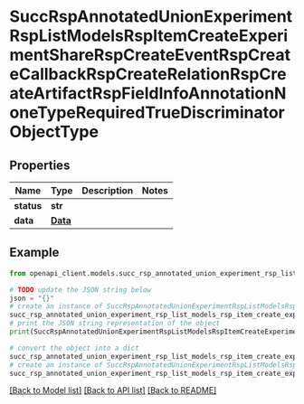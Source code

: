 # SuccRspAnnotatedUnionExperimentRspListModelsRspItemCreateExperimentShareRspCreateEventRspCreateCallbackRspCreateRelationRspCreateArtifactRspFieldInfoAnnotationNoneTypeRequiredTrueDiscriminatorObjectType


## Properties

Name | Type | Description | Notes
------------ | ------------- | ------------- | -------------
**status** | **str** |  | 
**data** | [**Data**](Data.md) |  | 

## Example

```python
from openapi_client.models.succ_rsp_annotated_union_experiment_rsp_list_models_rsp_item_create_experiment_share_rsp_create_event_rsp_create_callback_rsp_create_relation_rsp_create_artifact_rsp_field_info_annotation_none_type_required_true_discriminator_object_type import SuccRspAnnotatedUnionExperimentRspListModelsRspItemCreateExperimentShareRspCreateEventRspCreateCallbackRspCreateRelationRspCreateArtifactRspFieldInfoAnnotationNoneTypeRequiredTrueDiscriminatorObjectType

# TODO update the JSON string below
json = "{}"
# create an instance of SuccRspAnnotatedUnionExperimentRspListModelsRspItemCreateExperimentShareRspCreateEventRspCreateCallbackRspCreateRelationRspCreateArtifactRspFieldInfoAnnotationNoneTypeRequiredTrueDiscriminatorObjectType from a JSON string
succ_rsp_annotated_union_experiment_rsp_list_models_rsp_item_create_experiment_share_rsp_create_event_rsp_create_callback_rsp_create_relation_rsp_create_artifact_rsp_field_info_annotation_none_type_required_true_discriminator_object_type_instance = SuccRspAnnotatedUnionExperimentRspListModelsRspItemCreateExperimentShareRspCreateEventRspCreateCallbackRspCreateRelationRspCreateArtifactRspFieldInfoAnnotationNoneTypeRequiredTrueDiscriminatorObjectType.from_json(json)
# print the JSON string representation of the object
print(SuccRspAnnotatedUnionExperimentRspListModelsRspItemCreateExperimentShareRspCreateEventRspCreateCallbackRspCreateRelationRspCreateArtifactRspFieldInfoAnnotationNoneTypeRequiredTrueDiscriminatorObjectType.to_json())

# convert the object into a dict
succ_rsp_annotated_union_experiment_rsp_list_models_rsp_item_create_experiment_share_rsp_create_event_rsp_create_callback_rsp_create_relation_rsp_create_artifact_rsp_field_info_annotation_none_type_required_true_discriminator_object_type_dict = succ_rsp_annotated_union_experiment_rsp_list_models_rsp_item_create_experiment_share_rsp_create_event_rsp_create_callback_rsp_create_relation_rsp_create_artifact_rsp_field_info_annotation_none_type_required_true_discriminator_object_type_instance.to_dict()
# create an instance of SuccRspAnnotatedUnionExperimentRspListModelsRspItemCreateExperimentShareRspCreateEventRspCreateCallbackRspCreateRelationRspCreateArtifactRspFieldInfoAnnotationNoneTypeRequiredTrueDiscriminatorObjectType from a dict
succ_rsp_annotated_union_experiment_rsp_list_models_rsp_item_create_experiment_share_rsp_create_event_rsp_create_callback_rsp_create_relation_rsp_create_artifact_rsp_field_info_annotation_none_type_required_true_discriminator_object_type_from_dict = SuccRspAnnotatedUnionExperimentRspListModelsRspItemCreateExperimentShareRspCreateEventRspCreateCallbackRspCreateRelationRspCreateArtifactRspFieldInfoAnnotationNoneTypeRequiredTrueDiscriminatorObjectType.from_dict(succ_rsp_annotated_union_experiment_rsp_list_models_rsp_item_create_experiment_share_rsp_create_event_rsp_create_callback_rsp_create_relation_rsp_create_artifact_rsp_field_info_annotation_none_type_required_true_discriminator_object_type_dict)
```
[[Back to Model list]](../README.md#documentation-for-models) [[Back to API list]](../README.md#documentation-for-api-endpoints) [[Back to README]](../README.md)



